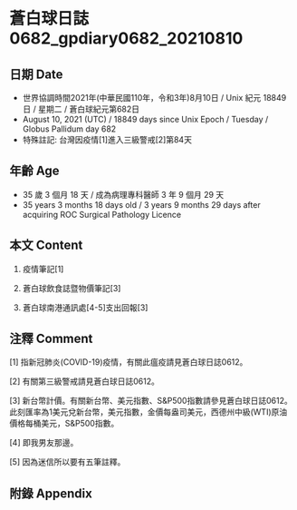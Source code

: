 [_metadata_:encoding]: - "utf-8"
[_metadata_:language]: - "zh-Hant-TW"
[_metadata_:fileformat]: - "markdown"
[_metadata_:MIME_type]: - "text/plain"
[_metadata_:markdown_version]: - "commonmark version 0.29"
[_metadata_:markdown_spec]: - "https://spec.commonmark.org/0.29/"

# 蒼白球日誌0682_gpdiary0682_20210810 #

## 日期 Date ##

* 世界協調時間2021年(中華民國110年，令和3年)8月10日 / Unix 紀元 18849 日 / 星期二 / 蒼白球紀元第682日
* August 10, 2021 (UTC) / 18849 days since Unix Epoch / Tuesday / Globus Pallidum day 682
* 特殊註記: 台灣因疫情[1]進入三級警戒[2]第84天

## 年齡 Age ##

* 35 歲 3 個月 18 天 / 成為病理專科醫師 3 年 9 個月 29 天
* 35 years 3 months 18 days old / 3 years 9 months 29 days after acquiring ROC Surgical Pathology Licence

## 本文 Content ##

1. 疫情筆記[1]

    
2. 蒼白球飲食誌暨物價筆記[3]

    
3. 蒼白球南港通訊處[4-5]支出回報[3]

    

## 注釋 Comment ##

[1] 指新冠肺炎(COVID-19)疫情，有關此瘟疫請見蒼白球日誌0612。


[2] 有關第三級警戒請見蒼白球日誌0612。


[3] 新台幣計價。有關新台幣、美元指數、S&P500指數請參見蒼白球日誌0612。此刻匯率為1美元兌新台幣，美元指數，金價每盎司美元，西德州中級(WTI)原油價格每桶美元，S&P500指數。


[4] 即我男友那邊。


[5] 因為迷信所以要有五筆註釋。



## 附錄 Appendix ##


